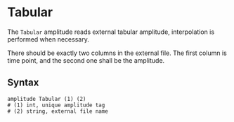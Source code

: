 # Tabular

The `Tabular` amplitude reads external tabular amplitude, interpolation is performed when necessary.

There should be exactly two columns in the external file. The first column is time point, and the second one shall be
the amplitude.

## Syntax

```
amplitude Tabular (1) (2)
# (1) int, unique amplitude tag
# (2) string, external file name
```